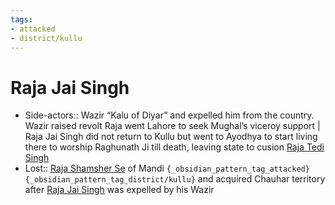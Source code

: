 ```yaml
---
tags:
- attacked
- district/kullu
---
```

   
# Raja Jai Singh   
* Side-actors:: Wazir “Kalu of Diyar” and expelled him from the country. Wazir raised revolt Raja went Lahore to seek Mughal’s viceroy support  |  Raja Jai Singh did not return to Kullu but went to Ayodhya to start living there to worship Raghunath Ji till death, leaving state to cusion [Raja Tedi Singh](../../../../../01%20History%20of%20Himachal%20Pradesh/Z%20Districtwise%20History%20of%20Himachal%20Pradesh/06%20History%20of%20Kullu/Kullu%20History/Rajas%20of%20Kullu/Raja%20Tedi%20Singh.md)   
* Lost:: [Raja Shamsher Se](/not_created.md) of Mandi `{_obsidian_pattern_tag_attacked}` `{_obsidian_pattern_tag_district/kullu}` and acquired Chauhar territory after [Raja Jai Singh](../../../../../01%20History%20of%20Himachal%20Pradesh/Z%20Districtwise%20History%20of%20Himachal%20Pradesh/06%20History%20of%20Kullu/Kullu%20History/Rajas%20of%20Kullu/Raja%20Jai%20Singh.md) was expelled by his Wazir